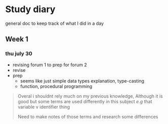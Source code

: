 # Study diary

general doc to keep track of what I did in a day

## Week 1

### thu july 30

- revising forum 1 to prep for forum 2
- revise
- prep
  - seems like just simple data types explanation, type-casting
  - function, procedural programming

> Overal i shouldnt rely much on my previous knowledge, Although it is good but some terms are used differently in this subject
> *e.g* that variable v identifier thing
> 
> Need to make notes of those terms and research some differences